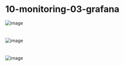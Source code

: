 # 10-monitoring-03-grafana

![image](https://github.com/user-attachments/assets/0a024796-6317-441b-88f7-d365778b542d)

#

![image](https://github.com/user-attachments/assets/b348d10a-fe68-43c4-bb35-168a37db507e)

#

![image](https://github.com/user-attachments/assets/e304f8db-2159-4142-9f61-560468bf8aad)

#
